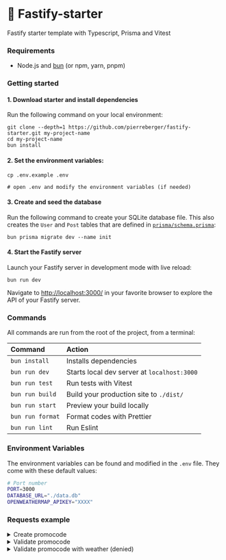 # 🚀 Fastify-starter

Fastify starter template with Typescript, Prisma and Vitest

### Requirements

- Node.js and [bun](https://bun.sh) (or npm, yarn, pnpm)

### Getting started

#### 1. Download starter and install dependencies

Run the following command on your local environment:

```shell
git clone --depth=1 https://github.com/pierreberger/fastify-starter.git my-project-name
cd my-project-name
bun install
```

#### 2. Set the environment variables:

```shell
cp .env.example .env

# open .env and modify the environment variables (if needed)
```

#### 3. Create and seed the database

Run the following command to create your SQLite database file. This also creates the `User` and
`Post` tables that are defined in [`prisma/schema.prisma`](./prisma/schema.prisma):

```shell
bun prisma migrate dev --name init
```

#### 4. Start the Fastify server

Launch your Fastify server in development mode with live reload:

```shell
bun run dev
```

Navigate to [http://localhost:3000/](http://localhost:3000/) in your favorite browser to explore the
API of your Fastify server.

### Commands

All commands are run from the root of the project, from a terminal:

| Command          | Action                                      |
| :--------------- | :------------------------------------------ |
| `bun install`    | Installs dependencies                       |
| `bun run dev`    | Starts local dev server at `localhost:3000` |
| `bun run test`   | Run tests with Vitest                       |
| `bun run build`  | Build your production site to `./dist/`     |
| `bun run start`  | Preview your build locally                  |
| `bun run format` | Format codes with Prettier                  |
| `bun run lint`   | Run Eslint                                  |

### Environment Variables

The environment variables can be found and modified in the `.env` file. They come with these default
values:

```bash
# Port number
PORT=3000
DATABASE_URL="./data.db"
OPENWEATHERMAP_APIKEY="XXXX"
```

### Requests example

<details>
  <summary>Create promocode</summary>
  
  ```bash
    ## Create promocode
    curl -X "POST" "http://localhost:3000/promocodes" \
        -H 'Content-Type: application/json; charset=utf-8' \
        -d $'{
    "promocode_name": "mycode",
    "restrictions": [
        {
        "@age": {
            "gt": 20,
            "lt": 50
        }
        },
        {
        "@and": [
            {
            "@date": {
                "after": "2020-12-31",
                "before": "2029-01-01"
            }
            },
            {
            "@age": {
                "gt": 0,
                "lt": 100
            }
            }
        ]
        }
    ],
    "advantage": {
        "percent": 30
    }
    }'
```

</details>

<details>
  <summary>Validate promocode</summary>

```bash
## Validate mycode
curl -X "POST" "http://localhost:3000/promocodes/validate" \
     -H 'Content-Type: application/json; charset=utf-8' \
     -d $'{
  "promocode_name": "mycode",
  "arguments": {
    "age": 25
  }
}'
```

</details>

<details>
  <summary>Validate promocode with weather (denied)</summary>

```bash
## Validate FEB80
curl -X "POST" "http://localhost:3000/promocodes/validate" \
     -H 'Content-Type: application/json; charset=utf-8' \
     -d $'{
  "promocode_name": "FEB80",
  "arguments": {
    "age": 40,
    "meteo": {
      "town": "Dakar"
    }
  }
}'
```

</details>
